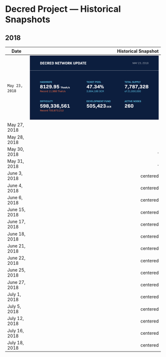 # Decred Project — Historical Snapshots
## 2018

| Date | Historical Snapshot |
| ------------  | ------------------------------------------: |
| `May 23, 2018` | <img src="/snapshots/230518.png" width="100%"> |
| May 27, 2018 |  |
| May 28, 2018 |  |
| May 30, 2018 | . |
| May 31, 2018 | . |
| June 3, 2018 | centered |
| June 4, 2018 | centered |
| June 6, 2018 | centered |
| June 15, 2018 | centered |
| June 17, 2018 | centered |
| June 18, 2018 | centered |
| June 21, 2018 | centered |
| June 22, 2018 | centered |
| June 25, 2018 | centered |
| June 27, 2018 | centered |
| July 1, 2018 | centered |
| July 5, 2018 | centered |
| July 12, 2018 | centered |
| July 16, 2018 | centered |
| July 18, 2018 | centered |
